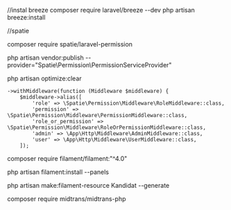//instal breeze
composer require laravel/breeze --dev
php artisan breeze:install

//spatie

composer require spatie/laravel-permission

php artisan vendor:publish --provider="Spatie\Permission\PermissionServiceProvider"

php artisan optimize:clear

    ->withMiddleware(function (Middleware $middleware) {
        $middleware->alias([
            'role' => \Spatie\Permission\Middleware\RoleMiddleware::class,
            'permission' => \Spatie\Permission\Middleware\PermissionMiddleware::class,
            'role_or_permission' => \Spatie\Permission\Middleware\RoleOrPermissionMiddleware::class,
            'admin' => \App\Http\Middleware\AdminMiddleware::class,
            'user' => \App\Http\Middleware\UserMiddleware::class,
        ]);

composer require filament/filament:"^4.0"

php artisan filament:install --panels

php artisan make:filament-resource Kandidat --generate

composer require midtrans/midtrans-php
